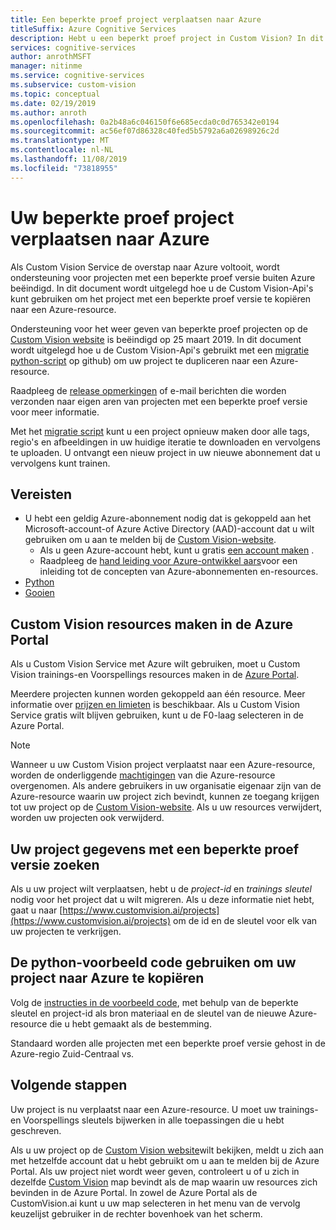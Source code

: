 ```yaml
---
title: Een beperkte proef project verplaatsen naar Azure
titleSuffix: Azure Cognitive Services
description: Hebt u een beperkt proef project in Custom Vision? In dit artikel leest u hoe u het kunt verplaatsen naar Azure met een migratie script.
services: cognitive-services
author: anrothMSFT
manager: nitinme
ms.service: cognitive-services
ms.subservice: custom-vision
ms.topic: conceptual
ms.date: 02/19/2019
ms.author: anroth
ms.openlocfilehash: 0a2b48a6c046150f6e685ecda0c0d765342e0194
ms.sourcegitcommit: ac56ef07d86328c40fed5b5792a6a02698926c2d
ms.translationtype: MT
ms.contentlocale: nl-NL
ms.lasthandoff: 11/08/2019
ms.locfileid: "73818955"
---
```

# <a name="how-to-move-your-limited-trial-project-to-azure"></a>Uw beperkte proef project verplaatsen naar Azure

Als Custom Vision Service de overstap naar Azure voltooit, wordt ondersteuning voor projecten met een beperkte proef versie buiten Azure beëindigd. In dit document wordt uitgelegd hoe u de Custom Vision-Api's kunt gebruiken om het project met een beperkte proef versie te kopiëren naar een Azure-resource.

Ondersteuning voor het weer geven van beperkte proef projecten op de [Custom Vision website](https://customvision.ai) is beëindigd op 25 maart 2019. In dit document wordt uitgelegd hoe u de Custom Vision-Api's gebruikt met een [migratie python-script](https://github.com/Azure-Samples/custom-vision-move-project) op github) om uw project te dupliceren naar een Azure-resource.

Raadpleeg de [release opmerkingen](https://docs.microsoft.com/azure/cognitive-services/custom-vision-service/release-notes#february-25-2019) of e-mail berichten die worden verzonden naar eigen aren van projecten met een beperkte proef versie voor meer informatie.

Met het [migratie script](https://github.com/Azure-Samples/custom-vision-move-project) kunt u een project opnieuw maken door alle tags, regio's en afbeeldingen in uw huidige iteratie te downloaden en vervolgens te uploaden. U ontvangt een nieuw project in uw nieuwe abonnement dat u vervolgens kunt trainen.

## <a name="prerequisites"></a>Vereisten

- U hebt een geldig Azure-abonnement nodig dat is gekoppeld aan het Microsoft-account-of Azure Active Directory (AAD)-account dat u wilt gebruiken om u aan te melden bij de [Custom Vision-website](https://customvision.ai). 
    - Als u geen Azure-account hebt, kunt u gratis [een account maken](https://azure.microsoft.com/free/) .
    - Raadpleeg de [hand leiding voor Azure-ontwikkel aars](https://docs.microsoft.com/azure/guides/developer/azure-developer-guide#manage-your-subscriptions)voor een inleiding tot de concepten van Azure-abonnementen en-resources.
-  [Python](https://www.python.org/downloads/)
- [Gooien](https://pip.pypa.io/en/stable/installing/)

## <a name="create-custom-vision-resources-in-the-azure-portal"></a>Custom Vision resources maken in de Azure Portal

Als u Custom Vision Service met Azure wilt gebruiken, moet u Custom Vision trainings-en Voorspellings resources maken in de [Azure Portal](https://portal.azure.com/?microsoft_azure_marketplace_ItemHideKey=microsoft_azure_cognitiveservices_customvision#create/Microsoft.CognitiveServicesCustomVision). 

Meerdere projecten kunnen worden gekoppeld aan één resource. Meer informatie over [prijzen en limieten](https://docs.microsoft.com/azure/cognitive-services/custom-vision-service/limits-and-quotas) is beschikbaar. Als u Custom Vision Service gratis wilt blijven gebruiken, kunt u de F0-laag selecteren in de Azure Portal. 

> [!NOTE]
> Wanneer u uw Custom Vision project verplaatst naar een Azure-resource, worden de onderliggende [machtigingen]( https://docs.microsoft.com/azure/role-based-access-control/role-assignments-portal) van die Azure-resource overgenomen. Als andere gebruikers in uw organisatie eigenaar zijn van de Azure-resource waarin uw project zich bevindt, kunnen ze toegang krijgen tot uw project op de [Custom Vision-website](https://customvision.ai). Als u uw resources verwijdert, worden uw projecten ook verwijderd.  

## <a name="find-your-limited-trial-project-information"></a>Uw project gegevens met een beperkte proef versie zoeken

Als u uw project wilt verplaatsen, hebt u de _project-id_ en _trainings sleutel_ nodig voor het project dat u wilt migreren. Als u deze informatie niet hebt, gaat u naar [https://www.customvision.ai/projects](https://www.customvision.ai/projects) om de id en de sleutel voor elk van uw projecten te verkrijgen. 

## <a name="use-the-python-sample-code-to-copy-your-project-to-azure"></a>De python-voorbeeld code gebruiken om uw project naar Azure te kopiëren

Volg de [instructies in de voorbeeld code](https://github.com/Azure-Samples/custom-vision-move-project), met behulp van de beperkte sleutel en project-id als bron materiaal en de sleutel van de nieuwe Azure-resource die u hebt gemaakt als de bestemming.

Standaard worden alle projecten met een beperkte proef versie gehost in de Azure-regio Zuid-Centraal vs.

## <a name="next-steps"></a>Volgende stappen

Uw project is nu verplaatst naar een Azure-resource. U moet uw trainings-en Voorspellings sleutels bijwerken in alle toepassingen die u hebt geschreven.

Als u uw project op de [Custom Vision website](https://customvision.ai)wilt bekijken, meldt u zich aan met hetzelfde account dat u hebt gebruikt om u aan te melden bij de Azure Portal. Als uw project niet wordt weer geven, controleert u of u zich in dezelfde [Custom Vision](https://customvision.ai) map bevindt als de map waarin uw resources zich bevinden in de Azure Portal. In zowel de Azure Portal als de CustomVision.ai kunt u uw map selecteren in het menu van de vervolg keuzelijst gebruiker in de rechter bovenhoek van het scherm.